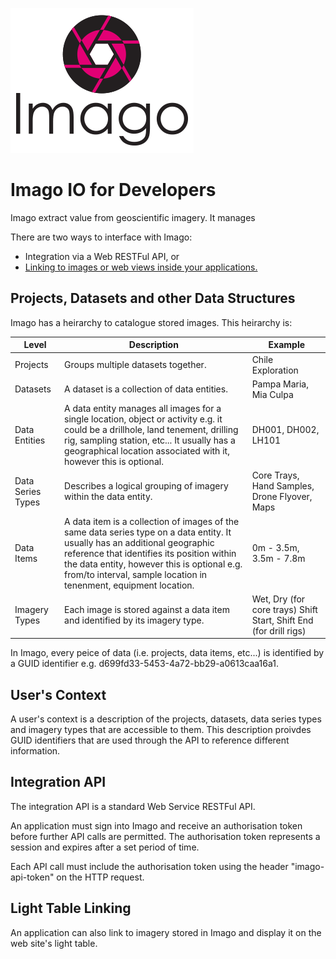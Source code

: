 ![Imago](src/docs/imago.png)
# Imago IO for Developers

Imago extract value from geoscientific imagery. It manages 

There are two ways to interface with Imago:

* Integration via a Web RESTFul API, or
* [Linking to images or web views inside your applications.](#linking-light-table)

## Projects, Datasets and other Data Structures

Imago has a heirarchy to catalogue stored images. This heirarchy is:

|Level        | Description |    Example  |
|-------------|-------------|-------------|
|Projects | Groups multiple datasets together. | Chile Exploration|
|Datasets | A dataset is a collection of data entities.| Pampa Maria, Mia Culpa|
|Data Entities | A data entity manages all images for a single location, object or activity e.g. it could be a drillhole, land tenement, drilling rig, sampling station, etc... It usually has a geographical location associated with it, however this is optional.    | DH001, DH002, LH101|
|Data Series Types |Describes a logical grouping of imagery within the data entity. | Core Trays, Hand Samples, Drone Flyover, Maps |
|Data Items | A data item is a collection of images of the same data series type on a data entity. It usually has an additional geographic reference that identifies its position within the data entity, however this is optional e.g. from/to interval, sample location in tenenment, equipment location. | 0m - 3.5m, 3.5m - 7.8m |
|Imagery Types | Each image is stored against a data item and identified by its imagery type. | Wet, Dry (for core trays) Shift Start, Shift End (for drill rigs) |

In Imago, every peice of data (i.e. projects, data items, etc...) is identified by a GUID identifier e.g.  d699fd33-5453-4a72-bb29-a0613caa16a1.

## User's Context

A user's context is a description of the projects, datasets, data series types and imagery types that are accessible to them. This description proivdes GUID identifiers that are used through the API to reference different information. 

## Integration API

The integration API is a standard Web Service RESTFul API. 

An application must sign into Imago and receive an authorisation token before further API calls are permitted. The authorisation token represents a session and expires after a set period of time.

Each API call must include the authorisation token using the header "imago-api-token" on the HTTP request.

## Light Table Linking

An application can also link to imagery stored in Imago and display it on the web site's light table.
